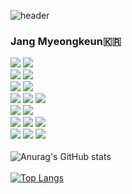 ![header](https://capsule-render.vercel.app/api?type=Waving&color=96CDFF&text=Thank&nbsp;you&nbsp;for&nbsp;visiting&nbsp;my&nbsp;github&nbsp;profile.&fontColor=A0A0A0&fontSize=30&animation=fadeIn&fontAlignY=55)

### Jang Myeongkeun🇰🇷
<!--
**jmg5909/jmg5909** is a ✨ _special_ ✨ repository because its `README.md` (this file) appears on your GitHub profile.

Here are some ideas to get you started:

- 🔭 I’m currently working on ...
- 🌱 I’m currently learning ...
- 👯 I’m looking to collaborate on ...
- 🤔 I’m looking for help with ...
- 💬 Ask me about ...
- 📫 How to reach me: ...
- 😄 Pronouns: ...
- ⚡ Fun fact: ...
-->
<img src="https://img.shields.io/badge/HTML-E34F26?style=for-the-badge&logo=html5&logoColor=white"> <img src="https://img.shields.io/badge/CSS-1572B6?style=for-the-badge&logo=CSS3&logoColor=white"><br />
<img src="https://img.shields.io/badge/Javascript-F7DF1E?style=for-the-badge&logo=javascript&logoColor=666666"> <img src="https://img.shields.io/badge/React-61DAFB?style=for-the-badge&logo=react&logoColor=666666"><br />
<img src="https://img.shields.io/badge/Kotlin-7F52FF?style=for-the-badge&logo=kotlin&logoColor=white"> <img src="https://img.shields.io/badge/Dart-0175C2?style=for-the-badge&logo=dart&logoColor=white"><br />
<img src="https://img.shields.io/badge/Oracle-F80000?style=for-the-badge&logo=oracle&logoColor=white"> <img src="https://img.shields.io/badge/MongoDB-47A248?style=for-the-badge&logo=mongodb&logoColor=white"> <img src="https://img.shields.io/badge/Mongoose-880000?style=for-the-badge&logo=mongoose&logoColor=white"><br />
<img src="https://img.shields.io/badge/Spring-6DB33F?style=for-the-badge&logo=spring&logoColor=white"> <img src="https://img.shields.io/badge/Spring Boot-6DB33F?style=for-the-badge&logo=springboot&logoColor=white"><br />
<img src="https://img.shields.io/badge/Eclipse IDE-2C2255?style=for-the-badge&logo=eclipseide&logoColor=white"> <img src="https://img.shields.io/badge/VSCode-007ACC?style=for-the-badge&logo=visualstudio&logoColor=white"> <img src="https://img.shields.io/badge/Figma-F24E1E?style=for-the-badge&logo=figma&logoColor=white"><br />
<img src="https://img.shields.io/badge/Windows-0078D4?style=for-the-badge&logo=windows&logoColor=white"> <img src="https://img.shields.io/badge/macOS-000000?style=for-the-badge&logo=macos&logoColor=white"> <img src="https://img.shields.io/badge/Linux-FCC624?style=for-the-badge&logo=linux&logoColor=666666"><br />
<br />
![Anurag's GitHub stats](https://github-readme-stats.vercel.app/api?username=jmg5909&show_icons=true&theme=buefy)
<br /><br />
[![Top Langs](https://github-readme-stats.vercel.app/api/top-langs/?username=jmg5909)](https://github.com/jmg5909/github-readme-stats)

